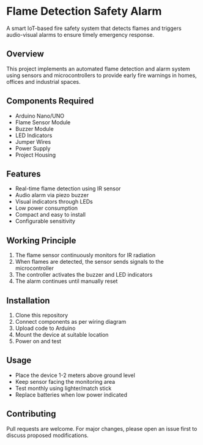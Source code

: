 # Flame Detection Safety Alarm

A smart IoT-based fire safety system that detects flames and triggers audio-visual alarms to ensure timely emergency response.

## Overview

This project implements an automated flame detection and alarm system using sensors and microcontrollers to provide early fire warnings in homes, offices and industrial spaces.

## Components Required

- Arduino Nano/UNO
- Flame Sensor Module
- Buzzer Module 
- LED Indicators
- Jumper Wires
- Power Supply
- Project Housing

## Features

- Real-time flame detection using IR sensor
- Audio alarm via piezo buzzer
- Visual indicators through LEDs
- Low power consumption
- Compact and easy to install
- Configurable sensitivity

## Working Principle

1. The flame sensor continuously monitors for IR radiation
2. When flames are detected, the sensor sends signals to the microcontroller
3. The controller activates the buzzer and LED indicators
4. The alarm continues until manually reset

## Installation

1. Clone this repository
2. Connect components as per wiring diagram
3. Upload code to Arduino
4. Mount the device at suitable location
5. Power on and test

## Usage

- Place the device 1-2 meters above ground level
- Keep sensor facing the monitoring area
- Test monthly using lighter/match stick
- Replace batteries when low power indicated

## Contributing

Pull requests are welcome. For major changes, please open an issue first to discuss proposed modifications.
